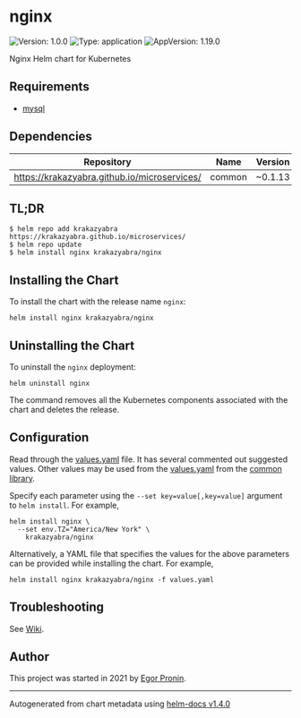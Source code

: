 # nginx

![Version: 1.0.0](https://img.shields.io/badge/Version-1.0.0-informational?style=flat-square) ![Type: application](https://img.shields.io/badge/Type-application-informational?style=flat-square) ![AppVersion: 1.19.0](https://img.shields.io/badge/AppVersion-1.19.0-informational?style=flat-square)

Nginx Helm chart for Kubernetes

## Requirements
* [mysql](https://github.com/krakazyabra/microservices/wiki/Databases)

## Dependencies

| Repository | Name | Version |
|------------|------|---------|
| https://krakazyabra.github.io/microservices/ | common | ~0.1.13 |

## TL;DR
```console
$ helm repo add krakazyabra https://krakazyabra.github.io/microservices/
$ helm repo update
$ helm install nginx krakazyabra/nginx
```

## Installing the Chart
To install the chart with the release name `nginx`:
```console
helm install nginx krakazyabra/nginx
```

## Uninstalling the Chart
To uninstall the `nginx` deployment:
```console
helm uninstall nginx
```
The command removes all the Kubernetes components associated with the chart and deletes the release.

## Configuration

Read through the [values.yaml](./values.yaml) file. It has several commented out suggested values.
Other values may be used from the [values.yaml](../common/values.yaml) from the [common library](../common).

Specify each parameter using the `--set key=value[,key=value]` argument to `helm install`. For example,
```console
helm install nginx \
  --set env.TZ="America/New York" \
    krakazyabra/nginx
```

Alternatively, a YAML file that specifies the values for the above parameters can be provided while installing the chart.
For example,
```console
helm install nginx krakazyabra/nginx -f values.yaml
```

## Troubleshooting
See [Wiki](https://github.com/krakazyabra/microservices/wiki/Troubleshooting).

## Author
This project was started in 2021 by [Egor Pronin](https://github.com/krakazyabra).

----------------------------------------------
Autogenerated from chart metadata using [helm-docs v1.4.0](https://github.com/norwoodj/helm-docs/releases/v1.4.0)
